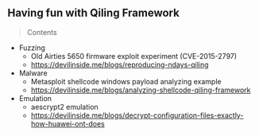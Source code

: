 ## Having fun with Qiling Framework

> Contents

* Fuzzing
	* Old Airties 5650 firmware exploit experiment (CVE-2015-2797)
	* https://devilinside.me/blogs/reproducing-ndays-qiling
* Malware
	* Metasploit shellcode windows payload analyzing example
	* https://devilinside.me/blogs/analyzing-shellcode-qiling-framework
* Emulation
	* aescrypt2 emulation
	* https://devilinside.me/blogs/decrypt-configuration-files-exactly-how-huawei-ont-does  
